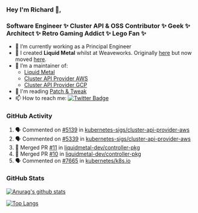 ### Hey I'm Richard 👋, 

<h3 align="left">Software Engineer ✨ Cluster API & OSS Contributor ✨ Geek ✨ Architect ✨ Retro Gaming Addict ✨ Lego Fan ✨</h3>

- 🔭 I’m currently working as a Principal Engineer
- 📯 I created **Liquid Metal** whilst at Weaveworks. Originally [here](https://github.com/weaveworks-liquidmetal) but now moved [here](https://github.com/liquidmetal-dev).
- 👯 I’m a maintainer of:
  -  [Liquid Metal](https://github.com/liquidmetal-dev)
  -  [Cluster API Provider AWS](https://github.com/kubernetes-sigs/cluster-api-provider-aws)
  -  [Cluster API Provider GCP](https://github.com/kubernetes-sigs/cluster-api-provider-gcp)
- 💬 I'm reading [Patch & Tweak](https://bjooks.com/products/patch-tweak-exploring-modular-synthesis)
- 📫 How to reach me: [![Twitter Badge](https://img.shields.io/badge/-@fruit_case-00acee?style=flat&logo=Twitter&logoColor=white)](https://twitter.com/intent/follow?screen_name=fruit_case "Follow on Twitter")

### GitHub Activity 

<!--START_SECTION:activity-->
1. 🗣 Commented on [#5139](https://github.com/kubernetes-sigs/cluster-api-provider-aws/issues/5139#issuecomment-2643562508) in [kubernetes-sigs/cluster-api-provider-aws](https://github.com/kubernetes-sigs/cluster-api-provider-aws)
2. 🗣 Commented on [#5339](https://github.com/kubernetes-sigs/cluster-api-provider-aws/pull/5339#issuecomment-2643349733) in [kubernetes-sigs/cluster-api-provider-aws](https://github.com/kubernetes-sigs/cluster-api-provider-aws)
3. 🎉 Merged PR [#11](https://github.com/liquidmetal-dev/controller-pkg/pull/11) in [liquidmetal-dev/controller-pkg](https://github.com/liquidmetal-dev/controller-pkg)
4. 🎉 Merged PR [#10](https://github.com/liquidmetal-dev/controller-pkg/pull/10) in [liquidmetal-dev/controller-pkg](https://github.com/liquidmetal-dev/controller-pkg)
5. 🗣 Commented on [#7665](https://github.com/kubernetes/k8s.io/issues/7665#issuecomment-2640761360) in [kubernetes/k8s.io](https://github.com/kubernetes/k8s.io)
<!--END_SECTION:activity-->

### GitHub Stats

[![Anurag's github stats](https://github-readme-stats.vercel.app/api?username=richardcase&count_private=true&show_icons=true)](https://github.com/anuraghazra/github-readme-stats)

[![Top Langs](https://github-readme-stats.vercel.app/api/top-langs/?username=richardcase&hide=html&layout=compact)](https://github.com/anuraghazra/github-readme-stats)
